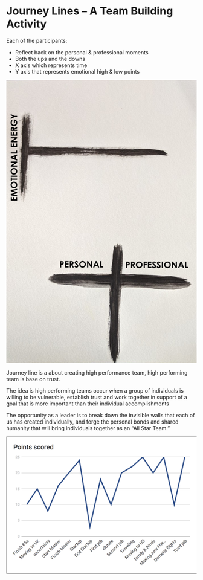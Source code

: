 # Journey Lines – A Team Building Activity

Each of the participants:

- Reflect back on the personal & professional moments
- Both the ups and the downs
- X axis which represents time
- Y axis that represents emotional high & low points

![Journey Lines](../../assets/images/sessions/journey-lines.png)

Journey line is a about creating high performance team, high performing team is base on trust.

The idea is high performing teams occur when a group of individuals is willing to be vulnerable, establish trust and work together in support of a goal that is more important than their individual accomplishments


The opportunity as a leader is to break down the invisible walls that each of us has created individually, and forge the personal bonds and shared humanity that will bring individuals together as an “All Star Team.”

![My Journey](../../assets/images/sessions/my-journey-line.png)
